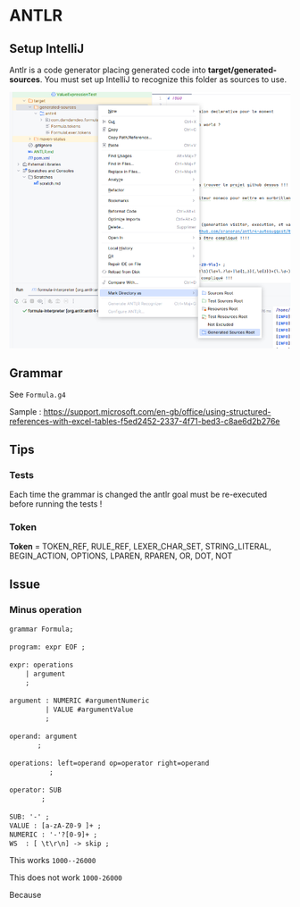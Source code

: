 # ANTLR

## Setup IntelliJ

Antlr is a code generator placing generated code into **target/generated-sources**. You must set up IntelliJ to recognize this folder as sources to use.

![define_antlr_target_generated_source_as_Generated_Source_Root](define_antlr_target_generated_source_as_Generated_Source_Root.png)

## Grammar

See `Formula.g4`

Sample : https://support.microsoft.com/en-gb/office/using-structured-references-with-excel-tables-f5ed2452-2337-4f71-bed3-c8ae6d2b276e

## Tips

### Tests

Each time the grammar is changed the antlr goal must be re-executed before running the tests !

### Token

**Token** = TOKEN_REF, RULE_REF, LEXER_CHAR_SET, STRING_LITERAL, BEGIN_ACTION, OPTIONS, LPAREN, RPAREN, OR, DOT, NOT

## Issue

### Minus operation

```antlrv4
grammar Formula;

program: expr EOF ;

expr: operations
    | argument
    ;

argument : NUMERIC #argumentNumeric
         | VALUE #argumentValue
         ;

operand: argument
       ;

operations: left=operand op=operator right=operand
          ;

operator: SUB
        ;

SUB: '-' ;
VALUE : [a-zA-Z0-9 ]+ ;
NUMERIC : '-'?[0-9]+ ;
WS  : [ \t\r\n] -> skip ;
```

This works `1000--26000`

This does not work `1000-26000`

Because
